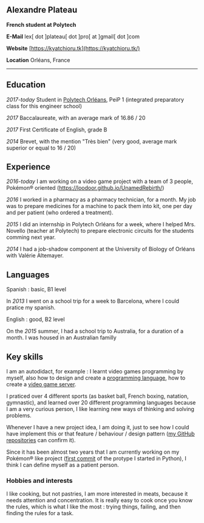 ## Alexandre Plateau
**French student at Polytech**

**E-Mail** lex[ dot ]plateau[ dot ]pro[ at ]gmail[ dot ]com

**Website** [https://kyatchioru.tk](https://kyatchioru.tk/)

**Location** Orléans, France

----

## Education

*2017-today* Student in [Polytech Orléans](https://www.univ-orleans.fr/polytech/), PeiP 1 (integrated preparatory class for this engineer school)

*2017* Baccalaureate, with an average mark of 16.86 / 20

*2017* First Certificate of English, grade B

*2014* Brevet, with the mention "Très bien" (very good, average mark superior or equal to 16 / 20)

## Experience

*2016-today* I am working on a video game project with a team of 3 people, Pokémon® oriented (https://loodoor.github.io/UnamedRebirth/)

*2016* I worked in a pharmacy as a pharmacy technician, for a month. My job was to prepare medicines for a machine to pack them into kit, one per day and per patient (who ordered a treatment).

*2015* I did an internship in Polytech Orléans for a week, where I helped Mrs. Novello (teacher at Polytech) to prepare electronic circuits for the students comming next year.

*2014* I had a job-shadow component at the University of Biology of Orléans with Valérie Altemayer.

## Languages

Spanish : basic, B1 level

In *2013* I went on a school trip for a week to Barcelona, where I could pratice my spanish.

English : good, B2 level

On the *2015* summer, I had a school trip to Australia, for a duration of a month. I was housed in an Australian familly 

## Key skills

I am an autodidact, for example : I learnt video games programming by myself, also how to design and create a [programming language](https://github.com/Loodoor/Hitoban), how to create a [video game server](https://github.com/Loodoor/UnamedServer).

I praticed over 4 different sports (as basket ball, French boxing, natation, gymnastic), and learned over 20 different programming languages because I am a very curious person, I like learning new ways of thinking and solving problems.

Whenever I have a new project idea, I am doing it, just to see how I could have implement this or that feature / behaviour / design pattern ([my GitHub repositories](https://github.com/Loodoor/repositories) can confirm it).

Since it has been almost two years that I am currently working on my Pokémon® like project ([first commit](https://github.com/Loodoor/UnamedPy/commit/e30c3cf39ff8b5ef4b98faa1bcadaae290b62be4) of the protype I started in Python), I think I can define myself as a patient person.

### Hobbies and interests

I like cooking, but not pastries, I am more interested in meats, because it needs attention and concentration. It is really easy to cook once you know the rules, which is what I like the most : trying things, failing, and then finding the rules for a task.
